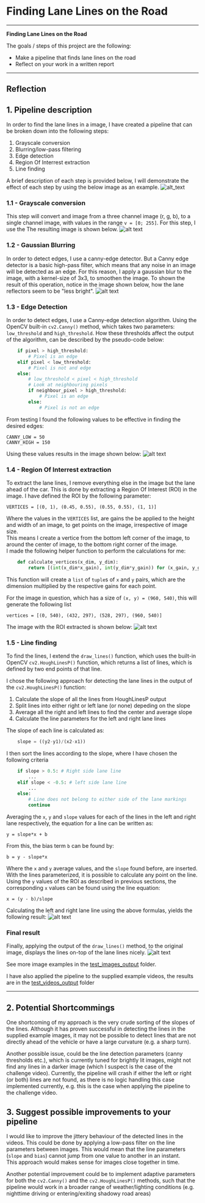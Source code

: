 # **Finding Lane Lines on the Road** 

---

**Finding Lane Lines on the Road**

The goals / steps of this project are the following:
* Make a pipeline that finds lane lines on the road
* Reflect on your work in a written report


[//]: # (Image References)
[original]: ./test_images/solidYellowCurve2.jpg "Original"
[gray_scale]: ./test_images_output/gray_scale.jpg "Grayscale"
[gaussian_blur]: ./test_images_output/gaussian_blur.jpg "GaussianBlur"
[canny_edge]: ./test_images_output/canny_edge.jpg "CannyEdge"
[roi_extraction]: ./test_images_output/roi_extraction.jpg "ROIExtraction"
[hough_lines]: ./test_images_output/hough_lines.jpg "HoughLines"
[result_image]: ./test_images_output/solidYellowCurve2.jpg "ResultImage"

---

## Reflection

## 1. Pipeline description

In order to find the lane lines in a image, I have created a pipeline that can be broken down into the following steps:

1. Grayscale conversion
2. Blurring/low-pass filtering
3. Edge detection
4. Region Of Interrest extraction
5. Line finding

A brief description of each step is provided below, I will demonstrate the effect of each step by using the below image as an example.
![alt_text][original]

### 1.1 - Grayscale conversion 

This step will convert and image from a three channel image (r, g, b), to a single channel image, with values in the range `v = [0; 255]`.
For this step, I use the 
The resulting image is shown below.
![alt text][gray_scale]

### 1.2 - Gaussian Blurring

In order to detect edges, I use a canny-edge detector. But a Canny edge detector is a basic high-pass filter, which means that any noise in an image will be detected as an edge.
For this reason, I apply a gaussian blur to the image, with a kernel-size of 3x3, to smoothen the image.
To shown the result of this operation, notice in the image shown below, how the lane reflectors seem to be "less bright".
![alt text][gaussian_blur]

### 1.3 - Edge Detection

In order to detect edges, I use a Canny-edge detection algorithm.
Using the OpenCV built-in `cv2.Canny()` method, which takes two parameters: `low_threshold` and `high_threshold`.
How these thresholds affect the output of the algorithm, can be described by the pseudo-code below:

```python
    if pixel > high_threshold:
        # Pixel is an edge
    elif pixel < low_threshold:
        # Pixel is not and edge
    else:
        # low_threshold < pixel < high_threshold
        # Look at neighbouring pixels
        if neighbour_pixel > high_threshold:
            # Pixel is an edge
        else:
            # Pixel is not an edge
```
From testing I found the following values to be effective in finding the desired edges:

    CANNY_LOW = 50
    CANNY_HIGH = 150

Using these values results in the image shown below:
![alt text][canny_edge]

### 1.4 - Region Of Interrest extraction

To extract the lane lines, I remove everything else in the image but the lane ahead of the car.
This is done by extracting a Region Of Interest (ROI) in the image.
I have defined the ROI by the following parameter:

    VERTICES = [(0, 1), (0.45, 0.55), (0.55, 0.55), (1, 1)]
    
Where the values in the `VERTICES` list, are gains the be applied to the height and width of an image, to get points on the image, irrespective of image size.  
This means I create a vertice from the bottom left corner of the image, to around the center of image, to the bottom right corner of the image.  
I made the following helper function to perform the calculations for me:

```python
    def calculate_vertices(x_dim, y_dim):
        return [(int(x_dim*x_gain), int(y_dim*y_gain)) for (x_gain, y_gain) in VERTICES]
```

This function will create a `list` of `tuple`s of `x` and `y` pairs, which are the dimension multiplied by the respective gains for each point.

For the image in question, which has a size of `(x, y) = (960, 540)`, this will generate the following list

    vertices = [(0, 540), (432, 297), (528, 297), (960, 540)]

The image with the ROI extracted is shown below:
![alt text][roi_extraction]


### 1.5 - Line finding

To find the lines, I extend the `draw_lines()` function, which uses the built-in OpenCV `cv2.HoughLinesP()` function, which returns a list of lines, which is defined by two end points of that line.

I chose the following approach for detecting the lane lines in the output of the `cv2.HoughLinesP()` function:

1. Calculate the slope of all the lines from HoughLinesP output
2. Split lines into either right or left lane (or none) depeding on the slope
3. Average all the right and left lines to find the center and average slope
4. Calculate the line parameters for the left and right lane lines

The slope of each line is calculated as:

```python
    slope = ((y2-y1)/(x2-x1))
```

I then sort the lines according to the slope, where I have chosen the following criteria

```python
    if slope > 0.5: # Right side lane line
        ...
    elif slope < -0.5: # left side lane line
        ...
    else:
        # Line does not belong to either side of the lane markings
        continue
```

Averaging the `x`, `y` and `slope` values for each of the lines in the left and right lane respectively, the equation for a line can be written as:

    y = slope*x + b
    
From this, the bias term `b` can be found by:

    b = y - slope*x

Where the `x` and `y` average values, and the `slope` found before, are inserted.  
With the lines parameterized, it is possible to calculate any point on the line.
Using the `y` values of the ROI as described in previous sections, the corresponding `x` values can be found using the line equation:

    x = (y - b)/slope

Calculating the left and right lane line using the above formulas, yields the following result:
![alt text][hough_lines]

### Final result

Finally, applying the output of the `draw_lines()` method, to the original image, displays the lines on-top of the lane lines nicely.
![alt text][result_image]

See more image examples in the [test_images_output](./test_images_output/) folder.  

I have also applied the pipeline to the supplied example videos, the results are in the [test_videos_output](./test_videos_output/) folder

---

## 2. Potential Shortcommings

One shortcoming of my approach is the very crude sorting of the slopes of the lines.
Although it has proven successful in detecting the lines in the supplied example images, it may not be possible to detect lines that are not directly ahead of the vehicle or have a large curvature (e.g. a sharp turn).

Another possible issue, could be the line detection parameters (canny thresholds etc.), which is currently tuned for brightly lit images, might not find any lines in a darker image (which I suspect is the case of the challenge video).
Currently, the pipeline will crash if either the left or right (or both) lines are not found, as there is no logic handling this case implemented currently, e.g. this is the case when applying the pipeline to the challenge video.


## 3. Suggest possible improvements to your pipeline

I would like to improve the jittery behaviour of the detected lines in the videos.
This could be done by applying a low-pass filter on the line parameters between images. 
This would mean that the line parameters (`slope` and `bias`) cannot jump from one value to another in an instant.  
This approach would makes sense for images close together in time.

Another potential improvement could be to implement adaptive parameters for both the `cv2.Canny()` and the `cv2.HoughLinesP()` methods, such that the pipeline would work in a broader range of weather/lighting conditions (e.g. nighttime driving or entering/exiting shadowy road areas) 
